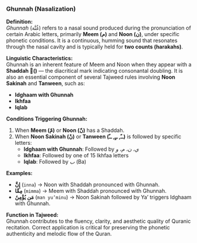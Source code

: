 ### Ghunnah (Nasalization)

**Definition:**  
*Ghunnah* (غُنَّة) refers to a nasal sound produced during the pronunciation of certain Arabic letters, primarily **Meem (م)** and **Noon (ن)**, under specific phonetic conditions. It is a continuous, humming sound that resonates through the nasal cavity and is typically held for **two counts (harakahs)**.

**Linguistic Characteristics:**  
Ghunnah is an inherent feature of Meem and Noon when they appear with a **Shaddah (ّ)** — the diacritical mark indicating consonantal doubling. It is also an essential component of several Tajweed rules involving **Noon Sakinah** and **Tanween**, such as:

- **Idghaam with Ghunnah**
- **Ikhfaa**
- **Iqlab**

**Conditions Triggering Ghunnah:**

1. When **Meem (مّ)** or **Noon (نّ)** has a Shaddah.
2. When **Noon Sakinah (نْ)** or **Tanween (ــً, ــٍ, ــٌ)** is followed by specific letters:
   - **Idghaam with Ghunnah**: Followed by *ي، ن، م، و*
   - **Ikhfaa**: Followed by one of 15 Ikhfaa letters
   - **Iqlab**: Followed by *ب* (Ba)

**Examples:**
- **إِنَّ** (`inna`) → Noon with Shaddah pronounced with Ghunnah.
- **مِمَّا** (`mimma`) → Meem with Shaddah pronounced with Ghunnah.
- **مَن يُؤْمِنُ** (`man yu’minu`) → Noon Sakinah followed by Ya’ triggers Idghaam with Ghunnah.

**Function in Tajweed:**  
Ghunnah contributes to the fluency, clarity, and aesthetic quality of Quranic recitation. Correct application is critical for preserving the phonetic authenticity and melodic flow of the Quran.

